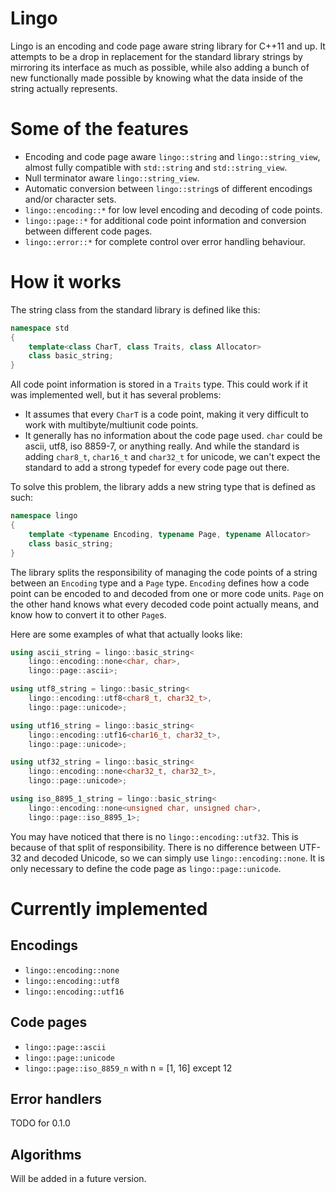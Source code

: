 # Lingo
Lingo is an encoding and code page aware string library for C++11 and up. It attempts to be a drop in replacement for the standard library strings by mirroring its interface as much as possible, while also adding a bunch of new functionally made possible by knowing what the data inside of the string actually represents.

# Some of the features
* Encoding and code page aware `lingo::string` and `lingo::string_view`, almost fully compatible with `std::string` and `std::string_view`.
* Null terminator aware `lingo::string_view`.
* Automatic conversion between `lingo::string`s of different encodings and/or character sets.
* `lingo::encoding::*` for low level encoding and decoding of code points.
* `lingo::page::*` for additional code point information and conversion between different code pages.
* `lingo::error::*` for complete control over error handling behaviour.

# How it works
The string class from the standard library is defined like this:
```c++
namespace std
{
    template<class CharT, class Traits, class Allocator>
    class basic_string;
}
```

All code point information is stored in a `Traits` type. This could work if it was implemented well, but it has several problems:
 * It assumes that every `CharT` is a code point, making it very difficult to work with multibyte/multiunit code points.
 * It generally has no information about the code page used. `char` could be ascii, utf8, iso 8859-7, or anything really. And while the standard is adding `char8_t`, `char16_t` and `char32_t` for unicode, we can't expect the standard to add a strong typedef for every code page out there.

To solve this problem, the library adds a new string type that is defined as such:
```c++
namespace lingo
{
    template <typename Encoding, typename Page, typename Allocator>
	class basic_string;
}
```

The library splits the responsibility of managing the code points of a string between an `Encoding` type and a `Page` type.
`Encoding` defines how a code point can be encoded to and decoded from one or more code units. `Page` on the other hand knows what every decoded code point actually means, and know how to convert it to other `Page`s.

Here are some examples of what that actually looks like:
```c++
using ascii_string = lingo::basic_string<
    lingo::encoding::none<char, char>,
    lingo::page::ascii>;

using utf8_string = lingo::basic_string<
    lingo::encoding::utf8<char8_t, char32_t>,
    lingo::page::unicode>;

using utf16_string = lingo::basic_string<
    lingo::encoding::utf16<char16_t, char32_t>,
    lingo::page::unicode>;

using utf32_string = lingo::basic_string<
    lingo::encoding::none<char32_t, char32_t>,
    lingo::page::unicode>;

using iso_8895_1_string = lingo::basic_string<
    lingo::encoding::none<unsigned char, unsigned char>,
    lingo::page::iso_8895_1>;
```

You may have noticed that there is no `lingo::encoding::utf32`. This is because of that split of responsibility. There is no difference between UTF-32 and decoded Unicode, so we can simply use `lingo::encoding::none`. It is only necessary to define the code page as `lingo::page::unicode`.


# Currently implemented

## Encodings
* `lingo::encoding::none`
* `lingo::encoding::utf8`
* `lingo::encoding::utf16`

## Code pages
* `lingo::page::ascii`
* `lingo::page::unicode`
* `lingo::page::iso_8859_n` with n = [1, 16] except 12

## Error handlers
TODO for 0.1.0

## Algorithms
Will be added in a future version.

